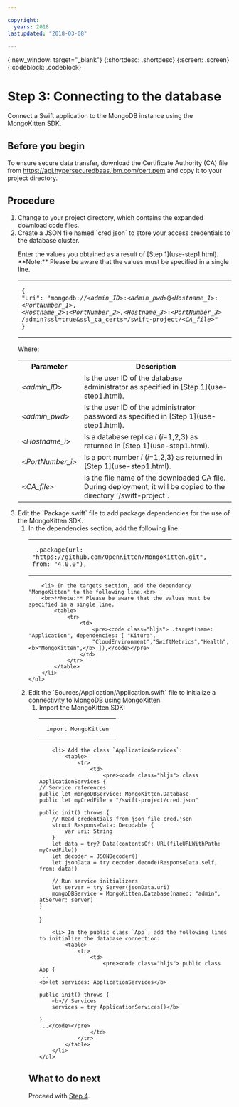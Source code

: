 ```yaml
---

copyright:
  years: 2018
lastupdated: "2018-03-08"

---
```


{:new_window: target="_blank"}
{:shortdesc: .shortdesc}
{:screen: .screen}
{:codeblock: .codeblock}


# Step 3: Connecting to the database

Connect a Swift application to the MongoDB instance using the MongoKitten SDK.

## Before you begin

To ensure secure data transfer, download the Certificate Authority (CA) file from
https://api.hypersecuredbaas.ibm.com/cert.pem and copy it to your project directory.

## Procedure

<ol>
<li> Change to your project directory, which contains the expanded download code
files. </li>

<li> Create a JSON file named `cred.json` to store your
access credentials to the database cluster.<br>
<p> Enter the values you obtained as a result of [Step 1](use-step1.html).<br>
**Note:** Please be aware that the values must be specified in a single line. 

<table>
  <tr>
    <td>
	<pre><code class="hljs">{
"uri": "mongodb:/&sol;&lt;<em>admin_ID</em>&gt;&colon;&lt;<em>admin_pwd</em>&gt;@&lt;<em>Hostname_1</em>&gt;&colon;&lt;<em>PortNumber_1</em>&gt;,
&lt;<em>Hostname_2</em>&gt;&colon;&lt;<em>PortNumber_2</em>&gt;,&lt;<em>Hostname_3</em>&gt;&colon;&lt;<em>PortNumber_3</em>&gt;
/admin?ssl=true&ssl_ca_certs=/swift-project/&lt;<em>CA_file</em>&gt;"
}</code></pre>
	</td>
  </tr>
</table>
Where:

<table>
  <tr>
    <th> Parameter </th>
    <th> Description </th>
  </tr>
  <tr>
    <td> &lt;<em>admin_ID</em>&gt; </td>
    <td> Is the user ID of the database administrator as specified in [Step 1](use-step1.html).
  </td>
  </tr>
  <tr>
    <td> &lt;<em>admin_pwd</em>&gt; </td>
    <td> Is the user ID of the administrator password as specified in [Step 1](use-step1.html). </td>
  </tr>
  <tr>
    <td> &lt;<em>Hostname_i</em>&gt; </td>
    <td> Is a database replica <em>i</em> (<em>i</em>=1,2,3) as returned in [Step 1](use-step1.html). </td>
  </tr>
  <tr>
    <td> &lt;<em>PortNumber_i</em>&gt; </td>
    <td> Is a port number <em>i</em> (<em>i</em>=1,2,3) as returned in [Step 1](use-step1.html). </td>
  </tr>
  <tr>
    <td> &lt;<em>CA_file</em>&gt; </td>
    <td> Is the file name of the downloaded CA file. During deployment, it will be copied to the directory `/swift-project`.</td>
  </tr>
</table>
</p>
</p>
</li>

<li> Edit the `Package.swift` file to add package dependencies for the use of the
MongoKitten SDK.
	<ol>
		<li> In the dependencies section, add the following line:
			<table>
				<tr>
					<td>
						<pre><code class="hljs"> .package(url: "https://github.com/OpenKitten/MongoKitten.git", from: "4.0.0"), </code></pre>
					</td>
				</tr>
			</table>
		</li>
		
		<li> In the targets section, add the dependency "MongoKitten" to the following line.<br>
		<br>**Note:** Please be aware that the values must be specified in a single line.
			<table>
				<tr>
					<td>
						<pre><code class="hljs"> .target(name: "Application", dependencies: [ "Kitura", 
						"CloudEnvironment","SwiftMetrics","Health",<b>"MongoKitten",</b> ]),</code></pre>
					</td>
				</tr>
			</table>
		</li>
	</ol>
</li>

<li> Edit the `Sources/Application/Application.swift` file to initialize a connectivity
to MongoDB using MongoKitten.
	<ol>
		<li> Import the MongoKitten SDK:
			<table>
				<tr>
					<td>
						<pre> import MongoKitten </pre>
					</td>
				</tr>
			</table>
		</li>
		
		<li> Add the class `ApplicationServices`:
			<table>
				<tr>
					<td>
						<pre><code class="hljs"> class ApplicationServices {
    // Service references
    public let mongoDBService: MongoKitten.Database
    public let myCredFile = "/swift-project/cred.json"

    public init() throws {
        // Read credentials from json file cred.json
        struct ResponseData: Decodable {
            var uri: String
        }
        let data = try? Data(contentsOf: URL(fileURLWithPath: myCredFile))
        let decoder = JSONDecoder()
        let jsonData = try decoder.decode(ResponseData.self, from: data!)
 
        // Run service initializers
        let server = try Server(jsonData.uri)
        mongoDBService = MongoKitten.Database(named: "admin", atServer: server)
    }
}</code></pre>
					</td>
				</tr>
			</table>
		</li>
		
		<li> In the public class `App`, add the following lines to initialize the database connection:
			<table>
				<tr>
					<td>
						<pre><code class="hljs"> public class App {
    ...
    <b>let services: ApplicationServices</b>

    public init() throws {
        <b>// Services
        services = try ApplicationServices()</b>
        
    }
    ...</code></pre>
					</td>
				</tr>
			</table>
		</li>
	</ol>
</li>
</ol>

## What to do next

Proceed with [Step 4](use-step4.html).
